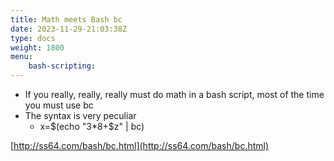 ```yaml
---
title: Math meets Bash bc
date: 2023-11-29-21:03:38Z
type: docs 
weight: 1800
menu: 
    bash-scripting:
---
```



* If you really, really, really must do math in a bash script, most of the time you must use bc
* The syntax is very peculiar
  * x=$(echo "3*8+$z" | bc)

[http://ss64.com/bash/bc.html](http://ss64.com/bash/bc.html)

